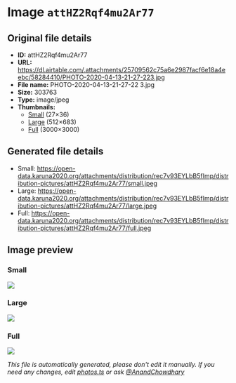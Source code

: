 # Image `attHZ2Rqf4mu2Ar77`

## Original file details

- **ID:** attHZ2Rqf4mu2Ar77
- **URL:** https://dl.airtable.com/.attachments/25709562c75a6e2987facf6e18a4eebc/58284410/PHOTO-2020-04-13-21-27-223.jpg
- **File name:** PHOTO-2020-04-13-21-27-22 3.jpg
- **Size:** 303763
- **Type:** image/jpeg
- **Thumbnails:**
  - [Small](https://dl.airtable.com/.attachmentThumbnails/ded32cd9b69594e6b41ee6f32e76cbf7/d9b6acd1) (27×36)
  - [Large](https://dl.airtable.com/.attachmentThumbnails/67cd83790a852707ced6f157844a6994/d8bcc566) (512×683)
  - [Full](https://dl.airtable.com/.attachmentThumbnails/c184e0800b2e12903eee069db5fa0586/94756615) (3000×3000)

## Generated file details

- Small: https://open-data.karuna2020.org/attachments/distribution/rec7v93EYLbB5fImp/distribution-pictures/attHZ2Rqf4mu2Ar77/small.jpeg
- Large: https://open-data.karuna2020.org/attachments/distribution/rec7v93EYLbB5fImp/distribution-pictures/attHZ2Rqf4mu2Ar77/large.jpeg
- Full: https://open-data.karuna2020.org/attachments/distribution/rec7v93EYLbB5fImp/distribution-pictures/attHZ2Rqf4mu2Ar77/full.jpeg

## Image preview

### Small

![](https://open-data.karuna2020.org/attachments/distribution/rec7v93EYLbB5fImp/distribution-pictures/attHZ2Rqf4mu2Ar77/small.jpeg)

### Large

![](https://open-data.karuna2020.org/attachments/distribution/rec7v93EYLbB5fImp/distribution-pictures/attHZ2Rqf4mu2Ar77/large.jpeg)

### Full

![](https://open-data.karuna2020.org/attachments/distribution/rec7v93EYLbB5fImp/distribution-pictures/attHZ2Rqf4mu2Ar77/full.jpeg)

_This file is automatically generated, please don't edit it manually. If you need any changes, edit [photos.ts](/photos.ts) or ask [@AnandChowdhary](https://github.com/AnandChowdhary)_
